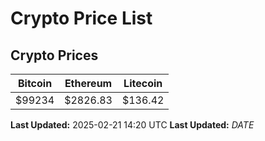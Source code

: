 # Crypto Price List

## Crypto Prices
| Bitcoin | Ethereum | Litecoin |
| ------- | -------- | -------- |
| $99234 | $2826.83 | $136.42 |
**Last Updated:** 2025-02-21 14:20 UTC
**Last Updated:** $DATE$
